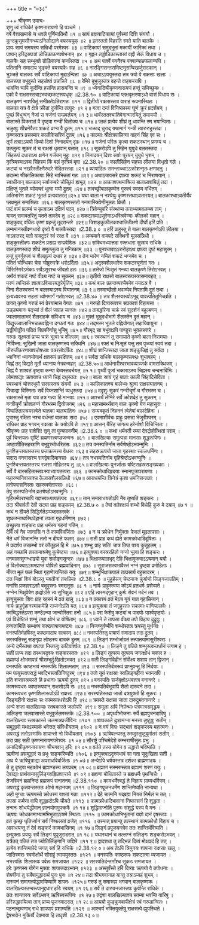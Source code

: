 +++
title = "०३८"

+++
श्रीकृष्ण उवाच-  
शृणु त्वं राधिके! कृष्णनारायणो हि पञ्चमे ।  
वर्षे वैशाखमासे च धवले पूर्णिमातिथौ ॥१ ॥
सायं ब्रह्मवाटिकायां पूर्वस्यां दिशि संययौ ।  
कुन्दकुसुमसौगन्ध्याऽनिलोद्याने वयस्ययुक् ॥२ ॥
इतस्ततो विहरति रमते याति बालकैः ।  
प्रायः सायं समयस्य सन्निधौ परमेश्वरः ॥३ ॥
वाटिकायां समुद्भूतां मकायीं जारिकां तथा ।  
पश्यन् हरिद्रसपत्रां डोडिकाकणशोभनाम् ॥४ ॥
गृह्णन तड्डोडिकास्तासां वह्नौ सेकं विधाय च ।  
बालकैः सह सम्भुक्ते डोडिकानां कणाँस्तदा ॥५ ॥
अथ पार्श्वे पवनैश्च पक्वान्याम्रफलान्यपि ।  
पतितानि समादाय भुङ्क्ते वयस्यकैः सह ॥६ ॥
नारङ्गिसन्तरामिष्टमुसम्बिखर्जुरादकान् ।  
भुञ्जते बालकाः सर्वे वाटिकायां मुदाऽन्विता ॥७ ॥
अथाऽऽययुस्तदा तत्र त्रयो वे राक्षसाः खलाः ।  
बालरूपा बभूवुस्ते सहचोष्यं प्रचक्रिरे ॥८ ॥
रेमिरे बुभुजुस्तत्र वहन्ते वाहयन्त्यपि ।  
धावन्ति चापि कूर्दन्ति हसन्ति हासयन्ति च ॥९ ॥
ध्येनादिश्रीकृष्णनारायणं हन्तुं समिच्छुकः ।  
एको वै राक्षसस्तत्राऽभवच्छकटरूपधृक् ॥2.38.१० ॥
वाटिकायां प्लक्षवृक्षस्याऽधो वासं विधाय सः ।  
बालकृष्णं नाशयितुं समीक्षतेऽतिरागतः ॥११ ॥
द्वितीयो राक्षसस्तत्र वाराहं रूपमास्थितः ।  
बालका यत्र वै क्षेत्रे क्रीडां कुर्वन्ति तत्पुरः ॥१ २॥
गत्वा दन्तं विनिष्कास्य घूणं क्रूरं प्रदर्शयन् ।  
पुच्छं विधुन्वन् नैजां स गर्जनां सम्प्रवर्तयन् ॥१ ३॥
धावँस्ततश्चातिवेगान्मारयितुं समाययौ ।  
बालास्ते विकरालं वै दृष्ट्वा गन्त्रीं विलोक्य च ॥१४॥
प्लक्षं प्रत्येव शीघ्रं तु धावन्ति स्म भयान्विताः ।  
चक्रुशुः शीघ्रमेवैताः शकटं प्राप्य वै द्रुतम् ॥१५॥
चक्राद् धुराद् यथामार्ग गन्त्री त्वारुरुहुस्तदा ।  
कृष्णस्तत्र प्रसस्मार कालीकेसरिणं द्रुतम् ॥१६॥
काल्याः श्रीक्षेत्रपालिन्या वाहनं सिंह एव सः ।  
तूर्णं तत्राऽऽययौ दिव्यो दिशो निनादयन् दृढः ॥१७॥
गर्जनां परितः कृत्वा शकटस्थान् प्रणम्य च ।  
उत्प्लुत्य सूकर तं च राक्षसं धृतवान् बलात् ॥१८॥
सूकरोऽपि तु सिंहेन युयुधे बलतस्तदा ।  
सिंहरूपं दधाराऽथ क्षणेन गर्जयन् मुहुः ॥१९॥
निनादयन् दिशः सर्वाः पूरयन् युयुधे भृशम् ।  
कृत्रिमस्याऽस्य सिंहस्य किं बलं कृत्रिमं मृषा ॥2.38.२० ॥
कालीसिंहेन सहसा लीलया विधृतो गले ।  
कट्यां च नखरैस्तीक्ष्णैरुदरे भेदितस्तदा ॥२१॥
व्यापादितः समन्ताच्चाऽऽक्रोशन्मृतः क्षणादनु ।  
तदात्मा श्रीकालिकायाः सिंहे चाभिन्नतां गतः ॥२२॥
अथाऽत्रावसरे ज्ञात्वा शकटं च निराश्रयान् ।  
स्वाधीनान् बालकान् सर्वानम्बरे चोच्छ्रितं ह्यभूत् ॥२२ ॥
आकाशपथमाश्रित्य बालान्नाशयितुं तदा ।  
प्रक्षिप्तुं भूतले व्योमचरं भूत्वा ययौ द्रुतम् ॥२४॥
तावच्छ्रीबालकृष्णेन गुरुत्वं स्वस्य वर्धितम् ।  
अतिभारेण शकटं भूतलं प्रत्यवातरत्॥२५॥
यथा बाला न नश्येयुः कृष्णस्तथाऽवतारयत्॥
बालकाश्चाऽवतीर्यैव प्लक्षमूलं समाश्रिताः ॥२६॥
बालकृष्णस्ततो गन्त्र्यास्त्रिवेणीमूलतः क्षितौ ।  
पादं वामं प्रलम्बं च कृत्वाऽथ दक्षिणं पदम् ॥२७॥
त्रिवेण्युपरि संस्थाप्य कराभ्यामवलम्ब्य ताम् ।  
यावत् समावतरितुं यतते तावदेव तु ॥२८॥
शकटाख्याऽसुरेणाऽधस्त्रिवेण्याः कीलको महान् ।  
शङ्कुवद् वर्धितः कृष्णं प्रहन्तुं तूदरान्तरे ॥२९॥
त्रिशङ्कुकीलकश्चातितीक्ष्णो दीर्घो हरिं प्रति ।  
लम्बमानस्तीक्ष्णधारो दृष्टो वै बालकैस्तदा ॥2.38.३ ० ॥
हरिं प्राहुस्तु ते बाला बालकृष्णोऽपि लीलया ।  
नाऽवातरद् यतो यावदुदरं स्वं ररक्ष वै ॥३१ ॥
लम्बमाने वामपदे सक्थिनी मूलसन्निधौ ।  
शङ्कुस्तीक्ष्णः शकटेन प्रसह्य सम्प्रवेशितः ॥३२॥
सक्थिमध्यात्तदा रक्तधारा सुस्राव राधिके ।  
बालकृष्णस्तदा शीघ्रं समुत्प्लुत्य तु गन्त्रिकाम् ॥३३ ॥
पुनश्चावाऽऽरुरोहाऽथ ज्ञात्वा दुष्टं महासुरम् ।  
हन्तुं पुनर्गुरुत्वं च शैलतुल्यं दधार ह ॥३४॥
तेन भारेण नमितं शकटं भग्नमेव च ।  
पतितं चोन्धिका चेषा चोष्ट्रश्चक्रे धरोऽर्दिताः ॥३५॥
अदृश्यशैलभारेण शकटश्चूर्णतां गतः ।  
विसिस्मिरेऽर्भकाः सर्वेऽसुरश्च जीवतो हतः ॥३६॥
तत्तेजो निःसृतं गन्त्र्या बालकृष्णे तिरोऽभवत् ।  
अथैवं शकटं नष्टं वीक्ष्य नष्टं च सूकरम् ॥३७॥
तृतीयो राक्षसो बालस्वरूपस्त्रासमावहत् ।  
मरणं त्वन्तिकं ज्ञात्वाऽविचारयद्धरेर्मृतिम् ॥३८॥
कथं बालः प्रहन्तव्यश्चैवमेव मयाऽत्र वै ।  
विना शैलस्वरूपं न बालस्याऽस्य विघातनम् ॥३ ९॥
तस्माच्छैलो भवाम्येव निपतामि द्रुतं तथा ।  
इत्यध्यवस्य सहसा व्योममार्गं गतोऽभवत् ॥2.38.४० ॥
तत्र शैलस्वरूपोऽभूद् यावत्पतितुमिच्छति ।  
तावत् कृष्णो गरुडं स्वं प्रेरयामास वेगतः ॥४१ ॥
गरुडो दिव्यरूपश्च सप्रकाशं विहायसा ।  
उड्ड्यमानः पद्भ्यां तं शैलं जग्राह यत्नतः ॥४२॥
तावद्धरिणा चक्रं स्वं सुदर्शनं बहूल्बणम् ।  
ज्वालामालाभरं शैलदाहकं संविधाय च ॥४३॥
मुक्तं भूभृदधोभागे शैलस्तेन द्रुतं महान् ।  
विद्युज्ज्वालानिभचक्रवह्निना दग्धतां गतः ॥४४॥
तद्भस्म भूतले वह्नियोगात् सहायिवायुना ।  
उड्डीयोड्डीय पतितं विप्रकीर्णासु भूमिषु ॥४५॥
गौरमृद् सा बभूवाऽपि पाण्डुरा भूतलस्त्तरे ।  
गरुडः सूक्ष्मतां प्राप्य चक्रं भूत्वा च शीतलम् ॥४६॥
स्वस्थानं तु समायाते कृष्णो बाला निरामयाः ।  
निर्विघ्ना: सुखिनौ जाता बालकृष्णस्य सक्थिनि ॥४७॥
रक्तं च निःसृतं यत्तु तत्र पृथ्व्यां स्वयं तदा ।  
नीरुजीकरणायाश्चोषध्याः पत्ररसोऽर्पितः ॥४८॥
शीघ्रं शान्तिस्तदा जाता शङ्कुचिह्नं तु सर्वदा ।  
ध्यानिनां ध्यानयोगार्थं क्षतरूपं प्ररक्षितम् ॥४९॥
सर्वदा राधिके बालकृष्णसक्थ्नः शुभावहम् ।  
चिह्नं तद् विद्यते मूर्तौ ध्यानाय नेत्रवन्महत् ॥2.38.५०॥
आर्धनारीश्वरभावव्यञ्जकं वामसक्थिजम् ।  
चिह्नं वै शाश्वतं दृष्ट्वा कन्या देव्यस्तदर्चयत् ॥५ १॥
पृथ्वी पूजां चकाराऽस्य चिह्नस्य चन्दनादिभिः ।  
लोमशाद्याः ऋषयश्च ध्याने चिह्नं दधुस्ततः ॥५२॥
बालाः सायं गृहं याताः काली सिंहादिसेविता ।  
स्वस्थानं चोत्तरभूमौ सरसस्तत्र संययौ ॥५ ३ ॥
कालिकातश्च बालेभ्यः श्रुत्वा राक्षसघातनम् ।  
पित्राद्या विस्मिताः सर्वे विघ्नशान्तिं व्यधुस्तदा ॥५४॥
ददृशुः सूकरं गन्त्रीचूर्णं च गौरभस्म च ।  
राक्षसास्ते मृता यत्र तत्र गत्वा हि मानवाः ॥५५॥
आश्चर्ये लेभिरे सर्वे क्रोशदेहं तु सूकरम् ।  
गन्त्रीचूर्णं क्रोशलग्नं गौरभस्म द्वियोजनम् ॥२६ ॥
महासामर्थ्यवान् बालः कृष्णो येन महासुराः ।  
विघातितास्त्रयस्त्वेते घातका बालघातिनः ॥५७॥
सम्यक्कृतं निहननं त्वेतेषां बालदेहिना ।  
पुत्रास्तु रक्षिता नश्च वर्धन्तां बालकाः सदा ॥५८ ॥
एवमाशीर्वचः प्राहुः प्रसन्ना भेजुरीश्वरम् ।  
राधिका प्राह भगवन् राक्षसाः के त्रयोऽपि ते ॥५९॥
आसन् यैरिह चागत्य हरेर्नाशो विचिन्तितः ।  
श्रीकृष्णः प्राह राशेशि! शृणु तां पुण्यपावनीम् ॥2.38.६ ० ॥
कथां धर्मवती रम्यां देवद्रोहोत्थितां पराम् ।  
पूर्वं चिन्तयतः सृष्टिं ब्रह्मणस्त्वण्डजन्मनः ॥६१ ॥
वालखिल्याः समुत्पन्ना मानसाः शुद्धरूपिणः ।  
अष्टाशीतिसहस्राणि बभूवुश्चोर्ध्वरेतसः ॥६२॥
तत्र वनस्पतिर्नाम सर्वश्रेष्ठोऽभवन्मुनिः ।  
पुनश्चिन्तयतस्तस्य प्रजाकामस्य वेधसः ॥६३॥
सहस्रऋषयो जाता गृहस्थाः स्कन्नधर्मिणः ।  
सदारा वनवासश्च रागद्वेषादिमानसाः ॥६४॥
तत्र नभस्पतिर्नाम गृहिश्रेष्ठोऽभवन्मुनिः ।  
पुनश्चिन्तयतस्तस्य रजसा मोहितस्य तु ॥६५॥
वालखिल्याः पुनर्जाताः षष्टिसहस्रसङ्ख्यकाः ।  
सर्वे वै दारसहितास्तपःस्वाध्यायतत्पराः ॥६६ ॥
कामक्रोधादिहृदयाः स्नानपूजापरायणाः ।  
महारण्यनिवासाश्च कैलासशैलसन्निधौ ॥६७॥
आराधयन्ति त्रिनेत्रं कृशा धमनिसन्तताः ।  
व्रतोपवासनिरताः सहस्रवर्षतापसाः ॥६८।  
तेषु सरस्पतिर्नाम व्रतश्रेष्ठोऽभवन्मुनिः ।  
गृहिधर्मपरश्चापि यज्ञस्वाध्यायतत्परः ॥६९॥
तान् समाराधयतोऽपि नैव तुष्यति शङ्करः ।  
तदा श्रीपार्वती देवी सदया प्राह शङ्करम् ॥2.38.७ ० ॥
तेषां क्लेशक्षयं शम्भो विधेहि कुरु मे दयाम् ॥७ १ ॥
कथं न दीयते सिद्धिर्गतेऽप्यब्दसहस्रके ।  
शुष्कस्नाय्वस्थिदेहानां तपतां गृहधर्मिणाम् ॥७२।  
तच्छ्रुत्वा शङ्करः प्राह धर्मस्य गहनां गतिम् ।  
देवि त्वं नैव जानासि न ते कामविवर्जिताः ॥७३ ॥
न च क्रोधेन निर्मुक्ताः केवलं मूढतापसाः ।  
नैते धर्मं विजानन्ति ततो न दीयते फलम् ॥७४॥
सती प्राह कथं ह्येते कामक्रोधादिदूषिताः ।  
मे प्रदर्शय तच्छम्भो परं कौतूहलं हि मे ॥७५॥
शम्भुः प्राह सति! चात्र तिष्ठ पश्य कुतूहलम् ।  
अहं गच्छामि तपतामाश्रमेषु कुचेष्टया ॥७६॥
इत्युक्त्वा वस्त्ररहितो नग्नो भूत्वा हि शङ्करः ।  
वनमालासुगन्धाढ्यो युवा सर्वाङ्गसुन्दरः ॥७७॥
भिक्षाकपालभृद् देहि भिक्षामुक्त्वाऽऽश्रमान् ययौ ।  
तं विलोक्याऽऽश्रमप्राप्तं योषितो ब्रह्मवादिनाम् ॥७८ ॥
सुराजसस्वभावैस्तं नग्नं दृष्ट्वा प्रमोहिताः ।  
नीत्वा मूलं फलं भिक्षां गृहाणेत्यन्तिकं ययुः ॥७९॥
शम्भुर्भिक्षाकपालं तत्प्रसार्य बहुसादरम् ।  
दत्त भिक्षां शिवं वोऽस्तु भवतीनां तपःप्रियाः ॥2.38.८ ० ॥
मुहुर्हसन् चेष्टमानः कुर्वाणो लिङ्गजाग्रतिम् ।  
मनांसि प्रजहाराऽसौ बभूवुस्ताः स्मरातुराः ॥८ १ ॥
नार्यः प्राहुस्त्वया कोऽयं व्रतधर्मः प्रसेव्यते ।  
नग्नेन भिक्षुवेषेण हृद्योऽसि त्व सुभिक्षुक ॥८२॥
एहि त्वस्मद्गृहान् कुर्मः सेवनं मर्दनं तव ।  
इत्यूचुस्ताः शिवः प्राह रहस्यं मे व्रतं खलु ॥८३॥
न प्रकाश्यं व्रतं मेऽत्र यूयं यात गृहान्निजान् ।  
नार्यः प्राहुर्गृहानस्माकमेहि रञ्जनोऽसि यत् ॥८४॥
इत्युक्त्वा तं जगृहुस्ताः सकामाः पाणिपल्लवैः ।  
काचिद्धस्तेऽपरा कण्ठेऽन्या जान्वोरितरा हनौ ॥८५॥
परा केशेषु कट्यां च पादयोः पार्श्वपृष्ठयोः ।  
एवं विचेष्टितं शम्भुं तथा क्षोभं च योषिताम् ॥८६ ॥
ध्याने ते तापसा वीक्ष्य तपो विहाय दुद्रुवुः ।  
हन्यतामिति सम्भाष्य काष्ठपाषाणयष्टयः ॥८७ ॥
निजघ्नुर्वर्ष्मणि शम्भोस्तत्र त्रयस्तु मूर्धजाः ।  
वनस्पतिर्महर्षिस्तु काष्ठमादाय सत्वरम् ॥८८॥
नभस्पतिस्तु पाषाणं समादाय तदा द्रुतम् ।  
सरस्पतिस्तु सङ्गृह्य लोष्ठस्य दात्रकं द्रुतम् ॥८९ ॥
लिङ्गं शम्भोर्जाग्रतं तत्पातयामासुरीश्वराः ।  
अन्ये दर्भैस्तथा यष्ट्या निजघ्नुः कटिपार्श्वतः ॥2.38.९० ॥
लिङ्गे तु पतिते शम्भुस्त्वन्तर्धानं जगाम ह ।  
सतीं प्राप्य तदा तस्थावदृश्यः शङ्करस्ततः ॥९१ ॥
लिङ्गं तूत्पत्य तूत्पत्य जगत्क्षोभं चकार ह ।  
ब्रह्माण्डं क्षोभमापन्नं श्रीशम्भुर्दुःखितोऽभवत् ॥९२॥
सती लिङ्गविहीनं संवीक्ष्य शशाप तान् द्विजान् ।  
वनस्पतिः काष्ठभावं नभस्पतिः शिलात्मताम् ॥९३ ॥
सरस्पतिर्दत्ररूपं प्राप्नुवन्तु हि निर्दयाः ।  
मम पत्युस्त्वपराद्धं भवद्भिस्त्वतिनिष्ठुरम् ॥९४॥
ततो यूयं राक्षसाः स्वलिङ्गहीना भवन्त्वपि ।  
इति शप्तास्त्रयस्ते हि प्रधानाः ऋषयो द्रुतम् ॥९५॥
वनस्पतिः सर्जवृक्षोऽभवत्तत्र वनान्तरे ।  
कामरूपधरः काष्ठरूपवान् राक्षसोऽपि सः ॥९६॥
नभस्पतिर्बभूवापि शैलो दारुवने तदा ।  
कामरूपधरः कृष्णशिलारूपोऽपि राक्षसः ॥९७॥
सरस्पतिस्तदा जातो दत्रयुक्तो हि सूकरः ।  
लिङ्गहीनो राक्षसः सः कामरूपधरोऽपि हि ॥९८॥
त्रयस्ते राक्षसा जाता दारुद्रुमवनान्तरे ।  
अन्ये शप्ता वालखिल्याः स्तबकास्ते जलोपरि ॥९९॥
समूला अपि निर्ग्रन्थाः पत्रमात्रसमृद्धयः ।  
अलिङ्गा जलवासास्ते बभूवुर्जलमस्तके ॥2.38.१०० ॥
अपृथ्वीभोजनाः सर्वे ब्रह्मपुत्रनदादिषु ।  
वालखिल्याः स्तबकास्ते जलमात्रप्रजीविनः ॥१०१ ॥
शापकाले दुःखमग्ना मनसा तुष्टुवुः सतीम् ।  
समुद्धारो यथाऽस्माकं भवेत्तत् संविधीयताम् ॥१०२ ॥
न वयं विद्मः सद्भावं शङ्करस्य महात्मनः ।  
अपराद्धं ततोऽस्माभिः शापान्तो नो विधीयताम् ॥१०३ ॥
ऋषिपत्न्यस्तु रुरुदुस्तुष्टुवुर्मातरं सतीम् ।  
तदा प्राह सती कृष्णनारायणपरेश्वरः ॥१ ०४॥
सौराष्ट्रे पश्चिमेदेशे कम्भराश्रीसुतः प्रभुः ।  
अनादिश्रीकृष्णनारायणः श्रीभगवान् हरिः ॥१ ०५॥
वर्तते तस्य योगेन व उद्धारो भविष्यति ।  
ऋषीणां प्रसमुद्धारं स प्रभुः सङ्करिष्यति ॥१०६ ॥
इत्युक्त्वाऽदृश्यभावं सा गता सुदुःखिता सती ।  
अथ ये ऋषिपुत्राद्या अपराधविवर्जिताः ॥१ ०७॥
अन्येऽपि चर्षयस्तत्र दर्शका ब्राह्मणादयः ।  
ते तु दृष्ट्वा महाक्षोभं ब्रह्माण्डस्य लयप्रदम् ॥१ ०८॥
ब्रह्माणं सस्मरुस्तत्र ब्रह्माणं शरणं ययुः ।  
देवाद्याः प्रार्थयामासुर्लिङ्गवह्निप्रशान्तये ॥१ ०९॥
ब्रह्मणा बोधितास्ते च ब्रह्मधर्मैः पृथग्विधैः ।  
तेजस्विनं ब्रह्मनिष्ठं ब्रह्मरूपं सनातनम् ॥2.38.११० ॥
कामधर्मैरबद्धं ते विज्ञाय ग्राम्यधर्मिणम् ।  
अपराद्धं कृतवन्तस्ततः क्षोभो महानयम् ॥१११ ॥
लिङ्गपूजनधर्मेण शान्तिमेष्यति नान्यथा ।  
अहो मुग्धाः ऋषयस्ते क्रोधस्य वशतां गताः ॥११२॥
देहे चात्मनि यद्ब्रह्म नियतं निर्मलं च तत् ।  
तपसा कर्मणा वापि शुद्धहृदोऽपि चीयते ॥११३ ॥
कामक्रोधादिभावानां निष्कासनं हि शुद्धता ।  
तन्मनः शोधयेद्धीमान् ज्ञानयोगमुपक्रमैः ॥१ १४॥
शुद्धिमाप्नोति पुरुषः संशुद्धे यस्य वै मनः ।  
ऋषयः क्रोधकामाभ्यामभिभूताऽऽश्रमे स्थिताः ॥११५ ॥
कामक्रोधाभिभूतानां यज्ञो दानं वृषस्तपः ।  
व्रतं कृच्छ्र धृतिर्ध्यानं सर्वं निष्फलतां व्रजेत् ॥११६ ॥
तस्मात् प्रयान्तु तत्स्थानं कामक्रोधौ विहाय च ।  
आराधयन्तु तं देवं शङ्करं कामभासिनम् ॥१ १७॥
लिङ्गं प्रपूजयन्त्वेव ततः शान्तिर्भविष्यति ।  
इत्युक्ताः प्रययुः सर्वे लिङ्गं पुपूजुरादरात् ॥१ १८॥
यथास्थानं च तल्लग्नं सलिङ्गः शङ्करोऽभवत् ।  
यत्रैतत् पतितं तत्र ज्योतिर्लिङ्गानि जज्ञिरे ॥११ ९॥
द्वादशधा तु तद्भिन्नं दिव्यं मोक्षप्रदं हि तत् ।  
इत्येव शान्तिमापेदे जगत् सर्वं हि राधिके ॥2.38.१२ ०॥
अथ तेऽपि त्रिमुनयः शापजा राक्षसाः खलु ।  
जातिस्मराः स्वमोक्षोर्थे सौराष्ट्रं त्वाययुस्ततः ॥१२१ ॥
वनस्पतिः काष्ठरूपः शकटात्मा व्यजायत ।  
नभस्पतिः शिलारूपः पर्वतः समजायत ॥१२२ ॥
सरस्पतिर्दन्तमाँश्च सूकरः समजायत ।  
हरेः कृष्णस्य योगेन मुक्ताः शापात्तदाऽभवन् ॥१२३ ॥
अस्तुवँस्ते हरिं दिव्याः ऋषयो वै तपोधनाः ।  
शेषर्षीणां तु सर्वेषामुद्धारार्थं पुनः पुनः ॥१ २४॥
तदा श्रीभगवानाह यान्तु तत्राऽप्यहं शुभम् ।  
दारुवनं समागत्योद्धारयिष्यामि शापतः ॥१२५॥
गरुडं तु समारुह्य भगवान् बालकृष्णकः ।  
वालखिल्यस्तम्बरूपानुद्दधार हरिः स्वयम् ॥१ २६॥
सर्वे ते दारुवनजास्तपः कुर्वन्ति राधिके ।  
ततः शान्तारयः सर्वेऽभवन् ऋषिस्वरूपिणः ॥१ २७॥
तद्वंशा वालखिल्याश्च स्तम्बा भवन्ति वारिषु ।  
हरिरुद्धारयित्वा तान् प्राप्य पूजनमादरात् ॥१ २८॥
आययौ कुङ्कुमवापीक्षेत्रं स्वं गरुडान्वितः ।  
पठनाच्छ्रवणाद् राधे शापपापं प्रशाम्यति ॥१२९ ॥
आश्चर्यं भक्तियुक्तेषु राक्षसत्वे ह्युपस्थिते ।  
द्वेषभावेन मुक्तिर्वै देवमाया हि तादृशी ॥2.38.१३ ०॥
